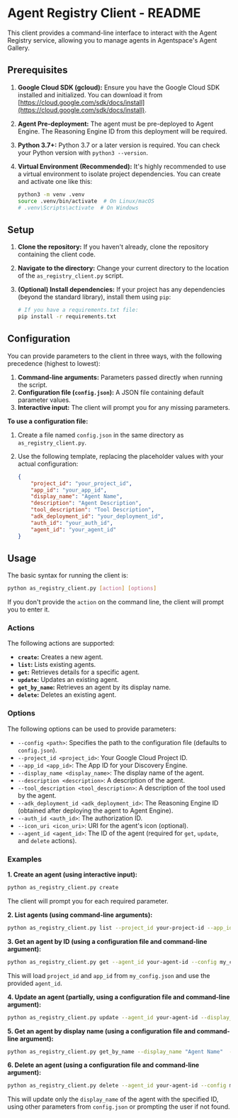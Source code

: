 # Agent Registry Client - README

This client provides a command-line interface to interact with the Agent Registry service, allowing you to manage agents in Agentspace's Agent Gallery.

## Prerequisites

1.  **Google Cloud SDK (gcloud):**  Ensure you have the Google Cloud SDK installed and initialized.  You can download it from [https://cloud.google.com/sdk/docs/install](https://cloud.google.com/sdk/docs/install).
2.  **Agent Pre-deployment:** The agent must be pre-deployed to Agent Engine. The Reasoning Engine ID from this deployment will be required.
3.  **Python 3.7+:**  Python 3.7 or a later version is required.  You can check your Python version with `python3 --version`.
4.  **Virtual Environment (Recommended):** It's highly recommended to use a virtual environment to isolate project dependencies. You can create and activate one like this:

    ```bash
    python3 -m venv .venv
    source .venv/bin/activate  # On Linux/macOS
    # .venv\Scripts\activate  # On Windows
    ```

## Setup

1.  **Clone the repository:**  If you haven't already, clone the repository containing the client code.
2.  **Navigate to the directory:** Change your current directory to the location of the `as_registry_client.py` script.
3.  **(Optional) Install dependencies:** If your project has any dependencies (beyond the standard library), install them using `pip`:

    ```bash
    # If you have a requirements.txt file:
    pip install -r requirements.txt
    ```

## Configuration

You can provide parameters to the client in three ways, with the following precedence (highest to lowest):

1.  **Command-line arguments:** Parameters passed directly when running the script.
2.  **Configuration file (`config.json`):** A JSON file containing default parameter values.
3.  **Interactive input:** The client will prompt you for any missing parameters.

**To use a configuration file:**

1.  Create a file named `config.json` in the same directory as `as_registry_client.py`.
2.  Use the following template, replacing the placeholder values with your actual configuration:

    ```json
    {
        "project_id": "your_project_id",
        "app_id": "your_app_id",
        "display_name": "Agent Name",
        "description": "Agent Description",
        "tool_description": "Tool Description",
        "adk_deployment_id": "your_deployment_id",
        "auth_id": "your_auth_id",
        "agent_id": "your_agent_id"
    }
    ```

## Usage

The basic syntax for running the client is:

```bash
python as_registry_client.py [action] [options]
```

If you don't provide the `action` on the command line, the client will prompt you to enter it.

### Actions

The following actions are supported:

*   **`create`:** Creates a new agent.
*   **`list`:** Lists existing agents.
*   **`get`:** Retrieves details for a specific agent.
*   **`update`:** Updates an existing agent.
*   **`get_by_name`:** Retrieves an agent by its display name.
*   **`delete`:** Deletes an existing agent.

### Options

The following options can be used to provide parameters:

*   `--config <path>`: Specifies the path to the configuration file (defaults to `config.json`).
*   `--project_id <project_id>`: Your Google Cloud Project ID.
*   `--app_id <app_id>`: The App ID for your Discovery Engine.
*   `--display_name <display_name>`: The display name of the agent.
*   `--description <description>`: A description of the agent.
*   `--tool_description <tool_description>`: A description of the tool used by the agent.
*   `--adk_deployment_id <adk_deployment_id>`: The Reasoning Engine ID (obtained after deploying the agent to Agent Engine).
*   `--auth_id <auth_id>`: The authorization ID.
*   `--icon_uri <icon_uri>`: URI for the agent's icon (optional).
*   `--agent_id <agent_id>`: The ID of the agent (required for `get`, `update`, and `delete` actions).

### Examples

**1. Create an agent (using interactive input):**

```bash
python as_registry_client.py create
```

The client will prompt you for each required parameter.

**2. List agents (using command-line arguments):**

```bash
python as_registry_client.py list --project_id your-project-id --app_id your-app-id
```

**3. Get an agent by ID (using a configuration file and command-line argument):**

```bash
python as_registry_client.py get --agent_id your-agent-id --config my_config.json
```

This will load `project_id` and `app_id` from `my_config.json` and use the provided `agent_id`.

**4. Update an agent (partially, using a configuration file and command-line argument):**

```bash
python as_registry_client.py update --agent_id your-agent-id --display_name "New Agent Name"
```

**5. Get an agent by display name (using a configuration file and command-line argument):**

```bash
python as_registry_client.py get_by_name --display_name "Agent Name"  --config my_config.json   
```

**6. Delete an agent (using a configuration file and command-line argument):**

```bash
python as_registry_client.py delete --agent_id your-agent-id --config my_config.json
```

This will update only the `display_name` of the agent with the specified ID, using other parameters from `config.json` or prompting the user if not found.